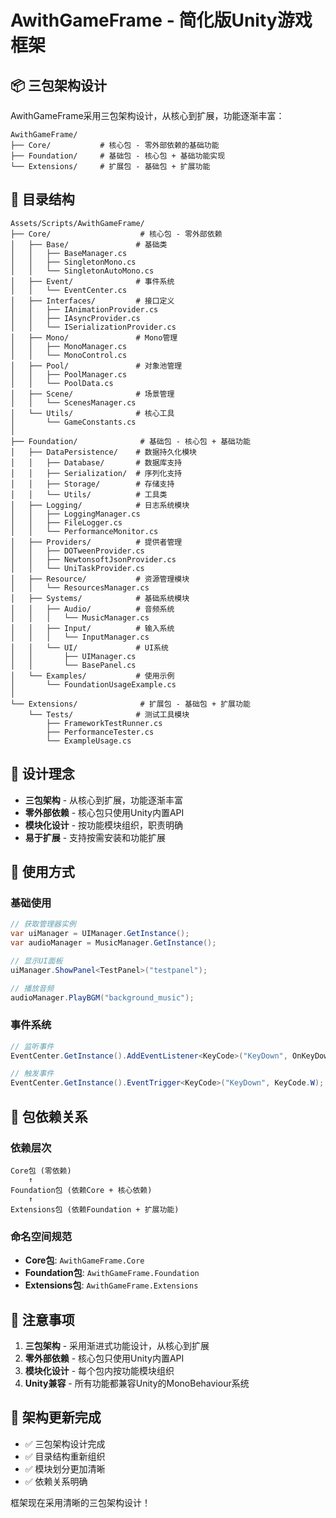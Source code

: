 # AwithGameFrame - 简化版Unity游戏框架

## 📦 三包架构设计

AwithGameFrame采用三包架构设计，从核心到扩展，功能逐渐丰富：

```
AwithGameFrame/
├── Core/           # 核心包 - 零外部依赖的基础功能
├── Foundation/     # 基础包 - 核心包 + 基础功能实现
└── Extensions/     # 扩展包 - 基础包 + 扩展功能
```

## 📁 目录结构

```
Assets/Scripts/AwithGameFrame/
├── Core/                    # 核心包 - 零外部依赖
│   ├── Base/               # 基础类
│   │   ├── BaseManager.cs
│   │   ├── SingletonMono.cs
│   │   └── SingletonAutoMono.cs
│   ├── Event/              # 事件系统
│   │   └── EventCenter.cs
│   ├── Interfaces/         # 接口定义
│   │   ├── IAnimationProvider.cs
│   │   ├── IAsyncProvider.cs
│   │   └── ISerializationProvider.cs
│   ├── Mono/               # Mono管理
│   │   ├── MonoManager.cs
│   │   └── MonoControl.cs
│   ├── Pool/               # 对象池管理
│   │   ├── PoolManager.cs
│   │   └── PoolData.cs
│   ├── Scene/              # 场景管理
│   │   └── ScenesManager.cs
│   └── Utils/              # 核心工具
│       └── GameConstants.cs
│
├── Foundation/              # 基础包 - 核心包 + 基础功能
│   ├── DataPersistence/    # 数据持久化模块
│   │   ├── Database/       # 数据库支持
│   │   ├── Serialization/  # 序列化支持
│   │   ├── Storage/        # 存储支持
│   │   └── Utils/          # 工具类
│   ├── Logging/            # 日志系统模块
│   │   ├── LoggingManager.cs
│   │   ├── FileLogger.cs
│   │   └── PerformanceMonitor.cs
│   ├── Providers/          # 提供者管理
│   │   ├── DOTweenProvider.cs
│   │   ├── NewtonsoftJsonProvider.cs
│   │   └── UniTaskProvider.cs
│   ├── Resource/           # 资源管理模块
│   │   └── ResourcesManager.cs
│   ├── Systems/            # 基础系统模块
│   │   ├── Audio/          # 音频系统
│   │   │   └── MusicManager.cs
│   │   ├── Input/          # 输入系统
│   │   │   └── InputManager.cs
│   │   └── UI/             # UI系统
│   │       ├── UIManager.cs
│   │       └── BasePanel.cs
│   └── Examples/           # 使用示例
│       └── FoundationUsageExample.cs
│
└── Extensions/              # 扩展包 - 基础包 + 扩展功能
    └── Tests/              # 测试工具模块
        ├── FrameworkTestRunner.cs
        ├── PerformanceTester.cs
        └── ExampleUsage.cs
```

## 🎯 设计理念

- **三包架构** - 从核心到扩展，功能逐渐丰富
- **零外部依赖** - 核心包只使用Unity内置API
- **模块化设计** - 按功能模块组织，职责明确
- **易于扩展** - 支持按需安装和功能扩展

## 🚀 使用方式

### 基础使用
```csharp
// 获取管理器实例
var uiManager = UIManager.GetInstance();
var audioManager = MusicManager.GetInstance();

// 显示UI面板
uiManager.ShowPanel<TestPanel>("testpanel");

// 播放音频
audioManager.PlayBGM("background_music");
```

### 事件系统
```csharp
// 监听事件
EventCenter.GetInstance().AddEventListener<KeyCode>("KeyDown", OnKeyDown);

// 触发事件
EventCenter.GetInstance().EventTrigger<KeyCode>("KeyDown", KeyCode.W);
```

## 📝 包依赖关系

### 依赖层次
```
Core包 (零依赖)
    ↑
Foundation包 (依赖Core + 核心依赖)
    ↑
Extensions包 (依赖Foundation + 扩展功能)
```

### 命名空间规范
- **Core包**: `AwithGameFrame.Core`
- **Foundation包**: `AwithGameFrame.Foundation`
- **Extensions包**: `AwithGameFrame.Extensions`

## 📝 注意事项

1. **三包架构** - 采用渐进式功能设计，从核心到扩展
2. **零外部依赖** - 核心包只使用Unity内置API
3. **模块化设计** - 每个包内按功能模块组织
4. **Unity兼容** - 所有功能都兼容Unity的MonoBehaviour系统

## 🔄 架构更新完成

- ✅ 三包架构设计完成
- ✅ 目录结构重新组织
- ✅ 模块划分更加清晰
- ✅ 依赖关系明确

框架现在采用清晰的三包架构设计！